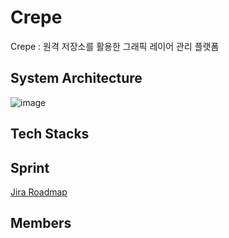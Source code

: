 # Crepe
Crepe : 원격 저장소를 활용한 그래픽 레이어 관리 플랫폼

## System Architecture
![image](https://user-images.githubusercontent.com/86936466/228773897-a1444678-e58d-4df9-9e94-ef930778a048.png)

## Tech Stacks

## Sprint
[Jira Roadmap](https://sdylockon.atlassian.net/jira/software/projects/CREP/boards/2/roadmap)

## Members
